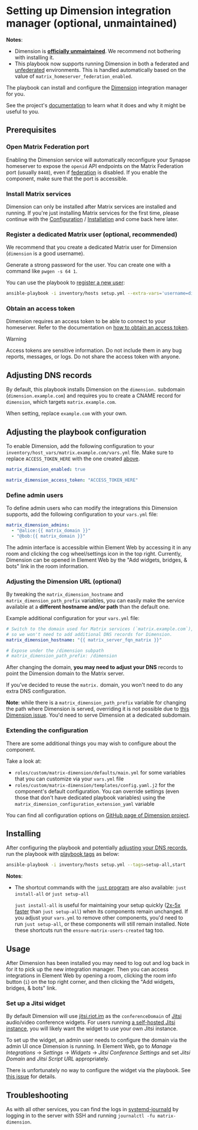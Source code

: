 # Setting up Dimension integration manager (optional, unmaintained)

**Notes**:
- Dimension is **[officially unmaintained](https://github.com/spantaleev/matrix-docker-ansible-deploy/issues/2806#issuecomment-1673559299)**. We recommend not bothering with installing it.
- This playbook now supports running Dimension in both a federated and [unfederated](https://github.com/turt2live/matrix-dimension/blob/master/docs/unfederated.md) environments. This is handled automatically based on the value of `matrix_homeserver_federation_enabled`.

The playbook can install and configure the [Dimension](https://dimension.t2bot.io) integration manager for you.

See the project's [documentation](https://github.com/turt2live/matrix-dimension/blob/master/README.md) to learn what it does and why it might be useful to you.

## Prerequisites

### Open Matrix Federation port

Enabling the Dimension service will automatically reconfigure your Synapse homeserver to expose the `openid` API endpoints on the Matrix Federation port (usually `8448`), even if [federation](configuring-playbook-federation.md) is disabled. If you enable the component, make sure that the port is accessible.

### Install Matrix services

Dimension can only be installed after Matrix services are installed and running. If you're just installing Matrix services for the first time, please continue with the [Configuration](configuring-playbook.md) / [Installation](installing.md) and come back here later.

### Register a dedicated Matrix user (optional, recommended)

We recommend that you create a dedicated Matrix user for Dimension (`dimension` is a good username).

Generate a strong password for the user. You can create one with a command like `pwgen -s 64 1`.

You can use the playbook to [register a new user](registering-users.md):

```sh
ansible-playbook -i inventory/hosts setup.yml --extra-vars='username=dimension password=PASSWORD_FOR_THE_USER admin=no' --tags=register-user
```

### Obtain an access token

Dimension requires an access token to be able to connect to your homeserver. Refer to the documentation on [how to obtain an access token](obtaining-access-tokens.md).

> [!WARNING]
> Access tokens are sensitive information. Do not include them in any bug reports, messages, or logs. Do not share the access token with anyone.

## Adjusting DNS records

By default, this playbook installs Dimension on the `dimension.` subdomain (`dimension.example.com`) and requires you to create a CNAME record for `dimension`, which targets `matrix.example.com`.

When setting, replace `example.com` with your own.

## Adjusting the playbook configuration

To enable Dimension, add the following configuration to your `inventory/host_vars/matrix.example.com/vars.yml` file. Make sure to replace `ACCESS_TOKEN_HERE` with the one created [above](#obtain-an-access-token).

```yaml
matrix_dimension_enabled: true

matrix_dimension_access_token: "ACCESS_TOKEN_HERE"
```

### Define admin users

To define admin users who can modify the integrations this Dimension supports, add the following configuration to your `vars.yml` file:

```yaml
matrix_dimension_admins:
  - "@alice:{{ matrix_domain }}"
  - "@bob:{{ matrix_domain }}"
```

The admin interface is accessible within Element Web by accessing it in any room and clicking the cog wheel/settings icon in the top right. Currently, Dimension can be opened in Element Web by the "Add widgets, bridges, & bots" link in the room information.

### Adjusting the Dimension URL (optional)

By tweaking the `matrix_dimension_hostname` and `matrix_dimension_path_prefix` variables, you can easily make the service available at a **different hostname and/or path** than the default one.

Example additional configuration for your `vars.yml` file:

```yaml
# Switch to the domain used for Matrix services (`matrix.example.com`),
# so we won't need to add additional DNS records for Dimension.
matrix_dimension_hostname: "{{ matrix_server_fqn_matrix }}"

# Expose under the /dimension subpath
# matrix_dimension_path_prefix: /dimension
```

After changing the domain, **you may need to adjust your DNS** records to point the Dimension domain to the Matrix server.

If you've decided to reuse the `matrix.` domain, you won't need to do any extra DNS configuration.

**Note**: while there is a `matrix_dimension_path_prefix` variable for changing the path where Dimension is served, overriding it is not possible due to [this Dimension issue](https://github.com/turt2live/matrix-dimension/issues/510). You'd need to serve Dimension at a dedicated subdomain.

### Extending the configuration

There are some additional things you may wish to configure about the component.

Take a look at:

- `roles/custom/matrix-dimension/defaults/main.yml` for some variables that you can customize via your `vars.yml` file
- `roles/custom/matrix-dimension/templates/config.yaml.j2` for the component's default configuration. You can override settings (even those that don't have dedicated playbook variables) using the `matrix_dimension_configuration_extension_yaml` variable

You can find all configuration options on [GitHub page of Dimension project](https://github.com/turt2live/matrix-dimension/blob/master/config/default.yaml).

## Installing

After configuring the playbook and potentially [adjusting your DNS records](#adjusting-dns-records), run the playbook with [playbook tags](playbook-tags.md) as below:

<!-- NOTE: let this conservative command run (instead of install-all) to make it clear that failure of the command means something is clearly broken. -->
```sh
ansible-playbook -i inventory/hosts setup.yml --tags=setup-all,start
```

**Notes**:

- The shortcut commands with the [`just` program](just.md) are also available: `just install-all` or `just setup-all`

  `just install-all` is useful for maintaining your setup quickly ([2x-5x faster](../CHANGELOG.md#2x-5x-performance-improvements-in-playbook-runtime) than `just setup-all`) when its components remain unchanged. If you adjust your `vars.yml` to remove other components, you'd need to run `just setup-all`, or these components will still remain installed. Note these shortcuts run the `ensure-matrix-users-created` tag too.

## Usage

After Dimension has been installed you may need to log out and log back in for it to pick up the new integration manager. Then you can access integrations in Element Web by opening a room, clicking the room info button (`i`) on the top right corner, and then clicking the "Add widgets, bridges, & bots" link.

### Set up a Jitsi widget

By default Dimension will use [jitsi.riot.im](https://jitsi.riot.im/) as the `conferenceDomain` of [Jitsi](https://jitsi.org/) audio/video conference widgets. For users running [a self-hosted Jitsi instance](configuring-playbook-jitsi.md), you will likely want the widget to use your own Jitsi instance.

To set up the widget, an admin user needs to configure the domain via the admin UI once Dimension is running. In Element Web, go to *Manage Integrations* → *Settings* → *Widgets* → *Jitsi Conference Settings* and set *Jitsi Domain* and *Jitsi Script URL* appropriately.

There is unfortunately no way to configure the widget via the playbook. See [this issue](https://github.com/turt2live/matrix-dimension/issues/345) for details.

## Troubleshooting

As with all other services, you can find the logs in [systemd-journald](https://www.freedesktop.org/software/systemd/man/systemd-journald.service.html) by logging in to the server with SSH and running `journalctl -fu matrix-dimension`.
